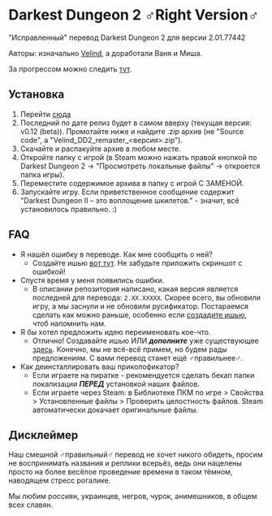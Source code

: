 # Darkest Dungeon 2 ♂Right Version♂
"Исправленный" перевод Darkest Dungeon 2 для версии 2.01.77442

Авторы: изначально [Velind](https://www.youtube.com/@Velind), а доработали Ваня и Миша.

За прогрессом можно следить [тут](https://github.com/0-Vanes-0/velind_darkest_dungeon2/milestones). 

## Установка
1. Перейти [сюда](https://github.com/0-Vanes-0/velind_darkest_dungeon2/releases)
2. Последний по дате релиз будет в самом вверху (текущая версия: v0.12 (beta)). Промотайте ниже и найдите .zip архив (не "Source code", а "Velind_DD2_remaster_<версия>.zip").
3. Скачайте и распакуйте архив в любом месте.
4. Откройте папку с игрой (в Steam можно нажать правой кнопкой по Darkest Dungeon 2 -> "Просмотреть локальные файлы" -> откроется папка игры).
5. Переместите содержимое архива в папку с игрой С ЗАМЕНОЙ.
6. Запускайте игру. Если приветственное сообщение содержит "Darkest Dungeon II – это воплощение шкилетов." - значит, всё установилось правильно. :)

## FAQ
- Я нашёл ошибку в переводе. Как мне сообщить о ней?
  - Создайте ишью [вот тут](https://github.com/0-Vanes-0/velind_darkest_dungeon2/issues). Не забудьте приложить скриншот с ошибкой!
- Спустя время у меня появились ошибки.
  - В описании репозитория написано, какая версия является последней для перевода: `2.ХХ.ХХХХХ`. Скорее всего, вы обновили игру, а мы заснули и не обновили русификатор. Постараемся сделать как можно раньше, особенно если [создадите ишью](https://github.com/0-Vanes-0/velind_darkest_dungeon2/issues), чтоб напомнить нам.
- Я бы хотел предложить идею переименовать кое-что.
  - Отлично! Создавайте ишью ИЛИ ***дополните*** уже существующее [здесь](https://github.com/0-Vanes-0/velind_darkest_dungeon2/issues). Конечно, мы не всё-всё примем, но будем рады предложениям. С вами перевод станет ещё ♂правильнее♂.
- Как деинсталлировать ваш приколофикатор?
  - Если играете на пиратке - рекомендуется сделать бекап папки локализации ***ПЕРЕД*** установкой наших файлов.
  - Если играете через Steam: в Библиотеке ПКМ по игре > Свойства > Установленные файлы > Проверить целостность файлов. Steam автоматически докачает оригинальные файлы.
 
## Дисклеймер
Наш смешной ♂правильный♂ перевод не хочет никого обидеть, просим не воспринимать названия и реплики всерьёз, ведь они нацелены просто на более весёлое проведение времени в таком тёмном, наводящем стресс рогалике.

Мы любим россиян, украинцев, негров, чурок, анимешников, в общем всех славян.
